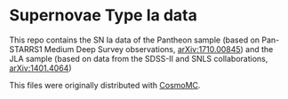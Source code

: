 # Supernovae Type Ia data

This repo contains the SN Ia data of the Pantheon sample (based on Pan-STARRS1 Medium Deep Survey observations, [arXiv:1710.00845](https://arxiv.org/abs/1710.00845)) and the JLA sample (based on data from the SDSS-II and SNLS collaborations, [arXiv:1401.4064](https://arxiv.org/abs/1401.4064))

This files were originally distributed with [CosmoMC](https://github.com/cmbant/CosmoMC).
